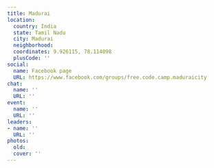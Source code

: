 ```yaml
---
title: Madurai
location:
  country: India
  state: Tamil Nadu
  city: Madurai
  neighborhood: 
  coordinates: 9.926115, 78.114098
  plusCode: ''
social:
  name: Facebook page
  URL: https://www.facebook.com/groups/free.code.camp.maduraicity
chat:
  name: ''
  URL: ''
event:
  name: ''
  URL: ''
leaders:
- name: ''
  URL: ''
photos:
  old: 
  cover: ''
---
```

